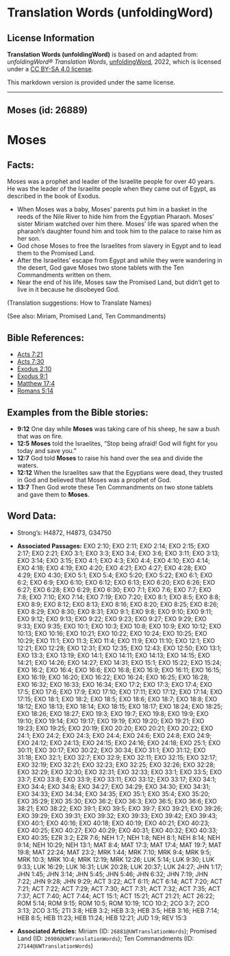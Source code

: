 # Translation Words (unfoldingWord)

## License Information

**Translation Words (unfoldingWord)** is based on and adapted from: _unfoldingWord® Translation Words_, [unfoldingWord](https://unfoldingword.org/utw), 2022, which is licensed under a [CC BY-SA 4.0 license](https://creativecommons.org/licenses/by-sa/4.0/legalcode.en).

This markdown version is provided under the same license.



--------------------------------

## Moses (id: 26889)

Moses
=====

Facts:
------

Moses was a prophet and leader of the Israelite people for over 40 years. He was the leader of the Israelite people when they came out of Egypt, as described in the book of Exodus.

* When Moses was a baby, Moses’ parents put him in a basket in the reeds of the Nile River to hide him from the Egyptian Pharaoh. Moses’ sister Miriam watched over him there. Moses’ life was spared when the pharaoh’s daughter found him and took him to the palace to raise him as her son.
* God chose Moses to free the Israelites from slavery in Egypt and to lead them to the Promised Land.
* After the Israelites’ escape from Egypt and while they were wandering in the desert, God gave Moses two stone tablets with the Ten Commandments written on them.
* Near the end of his life, Moses saw the Promised Land, but didn’t get to live in it because he disobeyed God.

(Translation suggestions: How to Translate Names)

(See also: Miriam, Promised Land, Ten Commandments)

Bible References:
-----------------

* [Acts 7:21](https://ref.ly/Acts7:21)
* [Acts 7:30](https://ref.ly/Acts7:30)
* [Exodus 2:10](https://ref.ly/Exod2:10)
* [Exodus 9:1](https://ref.ly/Exod9:1)
* [Matthew 17:4](https://ref.ly/Matt17:4)
* [Romans 5:14](https://ref.ly/Rom5:14)

Examples from the Bible stories:
--------------------------------

* **9:12** One day while **Moses** was taking care of his sheep, he saw a bush that was on fire.
* **12:5** **Moses** told the Israelites, “Stop being afraid! God will fight for you today and save you.”
* **12:7** God told **Moses** to raise his hand over the sea and divide the waters.
* **12:12** When the Israelites saw that the Egyptians were dead, they trusted in God and believed that Moses was a prophet of God.
* **13:7** Then God wrote these Ten Commandments on two stone tablets and gave them to **Moses**.

Word Data:
----------

* Strong’s: H4872, H4873, G34750

* **Associated Passages:** EXO 2:10; EXO 2:11; EXO 2:14; EXO 2:15; EXO 2:17; EXO 2:21; EXO 3:1; EXO 3:3; EXO 3:4; EXO 3:6; EXO 3:11; EXO 3:13; EXO 3:14; EXO 3:15; EXO 4:1; EXO 4:3; EXO 4:4; EXO 4:10; EXO 4:14; EXO 4:18; EXO 4:19; EXO 4:20; EXO 4:21; EXO 4:27; EXO 4:28; EXO 4:29; EXO 4:30; EXO 5:1; EXO 5:4; EXO 5:20; EXO 5:22; EXO 6:1; EXO 6:2; EXO 6:9; EXO 6:10; EXO 6:12; EXO 6:13; EXO 6:20; EXO 6:26; EXO 6:27; EXO 6:28; EXO 6:29; EXO 6:30; EXO 7:1; EXO 7:6; EXO 7:7; EXO 7:8; EXO 7:10; EXO 7:14; EXO 7:19; EXO 7:20; EXO 8:1; EXO 8:5; EXO 8:8; EXO 8:9; EXO 8:12; EXO 8:13; EXO 8:16; EXO 8:20; EXO 8:25; EXO 8:26; EXO 8:29; EXO 8:30; EXO 8:31; EXO 9:1; EXO 9:8; EXO 9:10; EXO 9:11; EXO 9:12; EXO 9:13; EXO 9:22; EXO 9:23; EXO 9:27; EXO 9:29; EXO 9:33; EXO 9:35; EXO 10:1; EXO 10:3; EXO 10:8; EXO 10:9; EXO 10:12; EXO 10:13; EXO 10:16; EXO 10:21; EXO 10:22; EXO 10:24; EXO 10:25; EXO 10:29; EXO 11:1; EXO 11:3; EXO 11:4; EXO 11:9; EXO 11:10; EXO 12:1; EXO 12:21; EXO 12:28; EXO 12:31; EXO 12:35; EXO 12:43; EXO 12:50; EXO 13:1; EXO 13:3; EXO 13:19; EXO 14:1; EXO 14:11; EXO 14:13; EXO 14:15; EXO 14:21; EXO 14:26; EXO 14:27; EXO 14:31; EXO 15:1; EXO 15:22; EXO 15:24; EXO 16:2; EXO 16:4; EXO 16:6; EXO 16:8; EXO 16:9; EXO 16:11; EXO 16:15; EXO 16:19; EXO 16:20; EXO 16:22; EXO 16:24; EXO 16:25; EXO 16:28; EXO 16:32; EXO 16:33; EXO 16:34; EXO 17:2; EXO 17:3; EXO 17:4; EXO 17:5; EXO 17:6; EXO 17:9; EXO 17:10; EXO 17:11; EXO 17:12; EXO 17:14; EXO 17:15; EXO 18:1; EXO 18:2; EXO 18:5; EXO 18:6; EXO 18:7; EXO 18:8; EXO 18:12; EXO 18:13; EXO 18:14; EXO 18:15; EXO 18:17; EXO 18:24; EXO 18:25; EXO 18:26; EXO 18:27; EXO 19:3; EXO 19:7; EXO 19:8; EXO 19:9; EXO 19:10; EXO 19:14; EXO 19:17; EXO 19:19; EXO 19:20; EXO 19:21; EXO 19:23; EXO 19:25; EXO 20:19; EXO 20:20; EXO 20:21; EXO 20:22; EXO 24:1; EXO 24:2; EXO 24:3; EXO 24:4; EXO 24:6; EXO 24:8; EXO 24:9; EXO 24:12; EXO 24:13; EXO 24:15; EXO 24:16; EXO 24:18; EXO 25:1; EXO 30:11; EXO 30:17; EXO 30:22; EXO 30:34; EXO 31:1; EXO 31:12; EXO 31:18; EXO 32:1; EXO 32:7; EXO 32:9; EXO 32:11; EXO 32:15; EXO 32:17; EXO 32:19; EXO 32:21; EXO 32:23; EXO 32:25; EXO 32:26; EXO 32:28; EXO 32:29; EXO 32:30; EXO 32:31; EXO 32:33; EXO 33:1; EXO 33:5; EXO 33:7; EXO 33:8; EXO 33:9; EXO 33:11; EXO 33:12; EXO 33:17; EXO 34:1; EXO 34:4; EXO 34:8; EXO 34:27; EXO 34:29; EXO 34:30; EXO 34:31; EXO 34:33; EXO 34:34; EXO 34:35; EXO 35:1; EXO 35:4; EXO 35:20; EXO 35:29; EXO 35:30; EXO 36:2; EXO 36:3; EXO 36:5; EXO 36:6; EXO 38:21; EXO 38:22; EXO 39:1; EXO 39:5; EXO 39:7; EXO 39:21; EXO 39:26; EXO 39:29; EXO 39:31; EXO 39:32; EXO 39:33; EXO 39:42; EXO 39:43; EXO 40:1; EXO 40:16; EXO 40:18; EXO 40:19; EXO 40:21; EXO 40:23; EXO 40:25; EXO 40:27; EXO 40:29; EXO 40:31; EXO 40:32; EXO 40:33; EXO 40:35; EZR 3:2; EZR 7:6; NEH 1:7; NEH 1:8; NEH 8:1; NEH 8:14; NEH 9:14; NEH 10:29; NEH 13:1; MAT 8:4; MAT 17:3; MAT 17:4; MAT 19:7; MAT 19:8; MAT 22:24; MAT 23:2; MRK 1:44; MRK 7:10; MRK 9:4; MRK 9:5; MRK 10:3; MRK 10:4; MRK 12:19; MRK 12:26; LUK 5:14; LUK 9:30; LUK 9:33; LUK 16:29; LUK 16:31; LUK 20:28; LUK 20:37; LUK 24:27; JHN 1:17; JHN 1:45; JHN 3:14; JHN 5:45; JHN 5:46; JHN 6:32; JHN 7:19; JHN 7:22; JHN 9:28; JHN 9:29; ACT 3:22; ACT 6:11; ACT 6:14; ACT 7:20; ACT 7:21; ACT 7:22; ACT 7:29; ACT 7:30; ACT 7:31; ACT 7:32; ACT 7:35; ACT 7:37; ACT 7:40; ACT 7:44; ACT 15:1; ACT 15:21; ACT 21:21; ACT 26:22; ROM 5:14; ROM 9:15; ROM 10:5; ROM 10:19; 1CO 10:2; 2CO 3:7; 2CO 3:13; 2CO 3:15; 2TI 3:8; HEB 3:2; HEB 3:3; HEB 3:5; HEB 3:16; HEB 7:14; HEB 8:5; HEB 11:23; HEB 11:24; HEB 12:21; JUD 1:9; REV 15:3
* **Associated Articles:** Miriam (ID: `26881@UWTranslationWords`); Promised Land (ID: `26986@UWTranslationWords`); Ten Commandments (ID: `27144@UWTranslationWords`)

